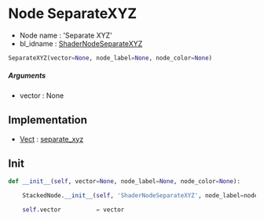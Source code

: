 # Node SeparateXYZ

- Node name : 'Separate XYZ'
- bl_idname : [ShaderNodeSeparateXYZ](https://docs.blender.org/api/current/bpy.types.{bl_idname}.html)


``` python
SeparateXYZ(vector=None, node_label=None, node_color=None)
```
##### Arguments

- vector : None

## Implementation

- [Vect](/docs/GeoNodes/Vect.md) : [separate_xyz](/docs/GeoNodes/Vect.md#separate_xyz)

## Init

``` python
def __init__(self, vector=None, node_label=None, node_color=None):

    StackedNode.__init__(self, 'ShaderNodeSeparateXYZ', node_label=node_label, node_color=node_color)

    self.vector          = vector
```
